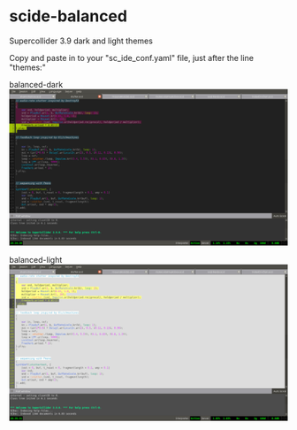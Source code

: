 # scide-balanced
Supercollider 3.9 dark and light themes

Copy and paste in to your "sc_ide_conf.yaml" file, just after the line "themes:"

balanced-dark
![alt tag](https://github.com/b1tfl0w/scide-balanced/blob/master/scide-balanced-dark.jpg)

balanced-light
![alt tag](https://github.com/b1tfl0w/scide-balanced/blob/master/scide-balanced-light.jpg)
